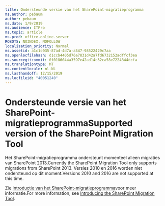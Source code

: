 ```yaml
---
title: Ondersteunde versie van het SharePoint-migratieprogramma
ms.author: pebaum
author: pebaum
ms.date: 1/9/2019
ms.audience: ITPro
ms.topic: article
ms.prod: office-online-server
ROBOTS: NOINDEX, NOFOLLOW
localization_priority: Normal
ms.assetid: a1c1c035-87ad-4d7a-a347-98522429c7aa
ms.openlocfilehash: d1ccb4405d76a7831d42a7fd6732152adffcf3ea
ms.sourcegitcommit: 0f0186044a3597e42ad14c32ca58e7224344dcfa
ms.translationtype: MT
ms.contentlocale: nl-NL
ms.lasthandoff: 12/15/2019
ms.locfileid: "40051240"
---
```

# <a name="supported-version-of-the-sharepoint-migration-tool"></a><span data-ttu-id="8971b-102">Ondersteunde versie van het SharePoint-migratieprogramma</span><span class="sxs-lookup"><span data-stu-id="8971b-102">Supported version of the SharePoint Migration Tool</span></span>



<span data-ttu-id="8971b-103">Het SharePoint-migratieprogramma ondersteunt momenteel alleen migraties van SharePoint 2013.</span><span class="sxs-lookup"><span data-stu-id="8971b-103">Currently the SharePoint Migration Tool only supports migrations from SharePoint 2013.</span></span> <span data-ttu-id="8971b-104">Versies 2010 en 2016 worden niet ondersteund op dit moment.</span><span class="sxs-lookup"><span data-stu-id="8971b-104">Versions 2010 and 2016 are not supported at this time.</span></span>
  
<span data-ttu-id="8971b-105">Zie [introductie van het SharePoint-migratieprogramma](https://go.microsoft.com/fwlink/?linkid=2044765&amp;clcid=0x409)voor meer informatie.</span><span class="sxs-lookup"><span data-stu-id="8971b-105">For more information, see [Introducing the SharePoint Migration Tool](https://go.microsoft.com/fwlink/?linkid=2044765&amp;clcid=0x409).</span></span>
  

